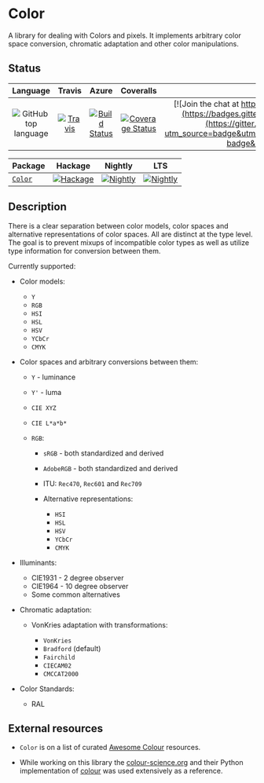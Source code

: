 # Color

A library for dealing with Colors and pixels. It implements arbitrary color space
conversion, chromatic adaptation and other color manipulations.

## Status

| Language | Travis | Azure | Coveralls |Gitter.im |
|:--------:|:------:|:--------:|:---------:|:--------:|
| ![GitHub top language](https://img.shields.io/github/languages/top/lehins/Color.svg) | [![Travis](https://img.shields.io/travis/lehins/Color/master.svg?label=Linux%20%26%20OS%20X)](https://travis-ci.org/lehins/Color) | [![Build Status](https://dev.azure.com/kuleshevich/Color/_apis/build/status/lehins.Color?branchName=master)](https://dev.azure.com/kuleshevich/Color/_build/latest?definitionId=1?branchName=master) | [![Coverage Status](https://coveralls.io/repos/github/lehins/Color/badge.svg?branch=master)](https://coveralls.io/github/lehins/Color?branch=master) | [![Join the chat at https://gitter.im/haskell-massiv/Lobby](https://badges.gitter.im/haskell-massiv/Lobby.svg)](https://gitter.im/haskell-massiv/Lobby?utm_source=badge&utm_medium=badge&utm_campaign=pr-badge&utm_content=badge)

|      Package       | Hackage | Nightly | LTS |
|:-------------------|:-------:|:-------:|:---:|
|  [`Color`](https://github.com/lehins/Color/tree/master/Color)|                                       [![Hackage](https://img.shields.io/hackage/v/Color.svg)](https://hackage.haskell.org/package/Color)|                                                                                                        [![Nightly](https://www.stackage.org/package/Color/badge/nightly)](https://www.stackage.org/nightly/package/Color)|                                                                                         [![Nightly](https://www.stackage.org/package/Color/badge/lts)](https://www.stackage.org/lts/package/Color)|

## Description

There is a clear separation between color models, color spaces and alternative
representations of color spaces. All are distinct at the type level. The goal is to
prevent mixups of incompatible color types as well as utilize type information for
conversion between them.

Currently supported:

* Color models:

  * `Y`
  * `RGB`
  * `HSI`
  * `HSL`
  * `HSV`
  * `YCbCr`
  * `CMYK`

* Color spaces and arbitrary conversions between them:

  * `Y` - luminance
  * `Y'` - luma
  * `CIE XYZ`
  * `CIE L*a*b*`
  * `RGB`:

    * `sRGB` - both standardized and derived
    * `AdobeRGB` - both standardized and derived
    * ITU: `Rec470`, `Rec601` and `Rec709`
    * Alternative representations:

      * `HSI`
      * `HSL`
      * `HSV`
      * `YCbCr`
      * `CMYK`

* Illuminants:

  * CIE1931 - 2 degree observer
  * CIE1964 - 10 degree observer
  * Some common alternatives

* Chromatic adaptation:

  * VonKries adaptation with transformations:

      * `VonKries`
      * `Bradford` (default)
      * `Fairchild`
      * `CIECAM02`
      * `CMCCAT2000`

* Color Standards:

  * RAL


## External resources

* `Color` is on a list of curated [Awesome Colour](https://awesome-colour.org/#haskell)
  resources.

* While working on this library the [colour-science.org](https://www.colour-science.org/)
  and their Python implementation of [colour](https://github.com/colour-science/colour)
  was used extensively as a reference.
